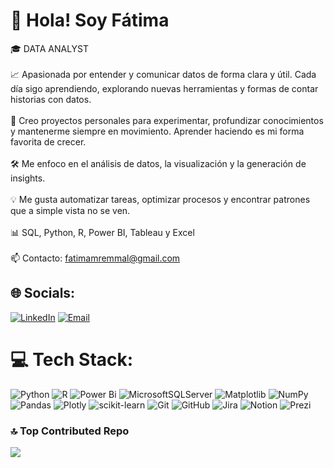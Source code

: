 # 👋 Hola! Soy Fátima
🎓 DATA ANALYST<br><br>📈 Apasionada por entender y comunicar datos de forma clara y útil. Cada día sigo aprendiendo, explorando nuevas herramientas y formas de contar historias con datos.<br><br>🧠 Creo proyectos personales para experimentar, profundizar conocimientos y mantenerme siempre en movimiento. Aprender haciendo es mi forma favorita de crecer.<br><br>🛠️ Me enfoco en el análisis de datos, la visualización y la generación de insights.<br><br>💡 Me gusta automatizar tareas, optimizar procesos y encontrar patrones que a simple vista no se ven.<br><br>📊 SQL, Python, R, Power BI, Tableau y Excel <br><br>
📫 Contacto: fatimamremmal@gmail.com


## 🌐 Socials:
[![LinkedIn](https://img.shields.io/badge/LinkedIn-%230077B5.svg?logo=linkedin&logoColor=white)](https://linkedin.com/in/fatima-remmal/) [![Email](https://img.shields.io/badge/Email-D14836?logo=gmail&logoColor=white)](mailto:fatimamremmal@gmail.com)


# 💻 Tech Stack:
![Python](https://img.shields.io/badge/python-3670A0?style=for-the-badge&logo=python&logoColor=ffdd54) ![R](https://img.shields.io/badge/r-%23276DC3.svg?style=for-the-badge&logo=r&logoColor=white) ![Power Bi](https://img.shields.io/badge/power_bi-F2C811?style=for-the-badge&logo=powerbi&logoColor=black) ![MicrosoftSQLServer](https://img.shields.io/badge/Microsoft%20SQL%20Server-CC2927?style=for-the-badge&logo=microsoft%20sql%20server&logoColor=white) ![Matplotlib](https://img.shields.io/badge/Matplotlib-%23ffffff.svg?style=for-the-badge&logo=Matplotlib&logoColor=black) ![NumPy](https://img.shields.io/badge/numpy-%23013243.svg?style=for-the-badge&logo=numpy&logoColor=white) ![Pandas](https://img.shields.io/badge/pandas-%23150458.svg?style=for-the-badge&logo=pandas&logoColor=white) ![Plotly](https://img.shields.io/badge/Plotly-%233F4F75.svg?style=for-the-badge&logo=plotly&logoColor=white) ![scikit-learn](https://img.shields.io/badge/scikit--learn-%23F7931E.svg?style=for-the-badge&logo=scikit-learn&logoColor=white) ![Git](https://img.shields.io/badge/git-%23F05033.svg?style=for-the-badge&logo=git&logoColor=white) ![GitHub](https://img.shields.io/badge/github-%23121011.svg?style=for-the-badge&logo=github&logoColor=white) ![Jira](https://img.shields.io/badge/jira-%230A0FFF.svg?style=for-the-badge&logo=jira&logoColor=white) ![Notion](https://img.shields.io/badge/Notion-%23000000.svg?style=for-the-badge&logo=notion&logoColor=white) ![Prezi](https://img.shields.io/badge/Prezi-%23000000.svg?style=for-the-badge&logo=Prezi&logoColor=white)


### 🔝 Top Contributed Repo
![](https://github-contributor-stats.vercel.app/api?username=fatimarem&limit=5&theme=dark&combine_all_yearly_contributions=true)

<!-- Proudly created with GPRM ( https://gprm.itsvg.in ) -->
